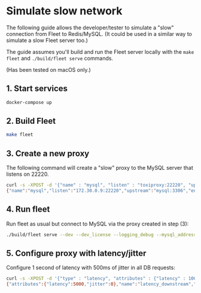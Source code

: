 # Simulate slow network

The following guide allows the developer/tester to simulate a "slow" connection from Fleet to Redis/MySQL.
(It could be used in a similar way to simulate a slow Fleet server too.)

The guide assumes you'll build and run the Fleet server locally with the `make fleet` and `./build/fleet serve` commands.

(Has been tested on macOS only.)

## 1. Start services

```sh
docker-compose up
```

## 2. Build Fleet

```sh
make fleet
```

## 3. Create a new proxy

The following command will create a "slow" proxy to the MySQL server that listens on 22220.

```sh
curl -s -XPOST -d '{"name" : "mysql", "listen" : "toxiproxy:22220", "upstream" : "mysql:3306"}' http://localhost:8474/proxies
{"name":"mysql","listen":"172.30.0.9:22220","upstream":"mysql:3306","enabled":true,"toxics":[]}%
```

## 4. Run fleet

Run fleet as usual but connect to MySQL via the proxy created in step (3):
```sh
./build/fleet serve --dev --dev_license --logging_debug --mysql_address localhost:22220 2>&1 | tee ~/fleet.txt
```

## 5. Configure proxy with latency/jitter

Configure 1 second of latency with 500ms of jitter in all DB requests:
```sh
curl -s -XPOST -d '{"type" : "latency", "attributes" : {"latency" : 1000, "jitter": 500}}' http://localhost:8474/proxies/mysql/toxics
{"attributes":{"latency":5000,"jitter":0},"name":"latency_downstream","type":"latency","stream":"downstream","toxicity":1}%
```